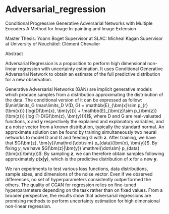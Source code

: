 # Adversarial_regression

Conditional Progressive Generative Adversarial Networks with Multiple Encoders
A Method for Image In-painting and Image Extension
 
Master Thesis: Yoann Boget
Supervisor at SLAC: Micheal Kagan
Supervisor at University of Neuchâtel: Clément Chevalier

Abstract

Adversarial Regression is a proposition to perform high dimensional non-linear regression with uncertainty estimation. It uses Conditional Generative Adversarial Network to obtain an estimate of the full predictive distribution for a new observation. 

Generative Adversarial Networks (GAN) are implicit generative models which produce samples from a distribution approximating the distribution of the data. The conditional version of it can be expressed as follow: $\min\limits_G \max\limits_D V(D, G) = \mathbb{E}_{\bm{x}\sim p_{r}(\bm{x})} [log(D(\bm{x}, \bm{y}))] + \mathbb{E}_{\bm{z}\sim p_{\bm{z}}(\bm{z})} [log (1-D(G(\bm{z}, \bm{y})))]$, where D and G are real-valuated functions, $\bm{x}$ and $\bm{y}$ respectively the explained and explanatory variables, and $\bm{z}$ a noise vector from a known distribution, typically the standard normal. An approximate solution can be found by training simultaneously two neural networks to model D and G and feeding G with $\bm{z}$. After training, we have that $G(\bm{z}, \bm{y})\mathrel{\dot\sim} p_{data}(\bm{x}, \bm{y})$. By fixing $y$, we have $G(\bm{z}|\bm{y}) \mathrel{\dot\sim} p_{data}(\bm{x}|\bm{y})$. By sampling $\bm{z}$, we can therefore obtain samples following approximately $p(\bm{x}|\bm{y})$, which is the predictive distribution of $\bm{x}$ for a new $\bm{y}$. 

We ran experiments to test various loss functions, data distributions, sample sizes, and dimensions of the noise vector. Even if we observed differences, no set of hyperparameters consistently outperformed  the others. The quality of CGAN for regression relies on fine-tuned hyperparameters depending on the task rather than on fixed values. From a broader perspective, the results show that adversarial regressions are promising methods to perform uncertainty estimation for high dimensional non-linear regression. 

